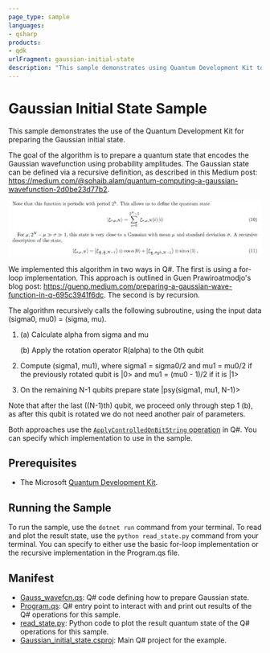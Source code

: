 ```yaml
---
page_type: sample
languages:
- qsharp
products:
- qdk
urlFragment: gaussian-initial-state
description: "This sample demonstrates using Quantum Development Kit to prepare the Gaussian initial state."
---
```


# Gaussian Initial State Sample

This sample demonstrates the use of the Quantum Development Kit for preparing the Gaussian initial state.

The goal of the algorithm is to prepare a quantum state that encodes the Gaussian wavefunction using probability amplitudes. The Gaussian state can be defined via a recursive definition, as described in this Medium post: https://medium.com/@sohaib.alam/quantum-computing-a-gaussian-wavefunction-2d0be23d77b2.

![Image of Gaussian state definition](https://github.com/microsoft/Quantum/blob/main/samples/Gaussian_initial_state/gaussian_definition.JPG)

We implemented this algorithm in two ways in Q#. The first is using a for-loop implementation. This approach is outlined in Guen Prawiroatmodjo's blog post: https://guenp.medium.com/preparing-a-gaussian-wave-function-in-q-695c3941f6dc. The second is by recursion. 

The algorithm recursively calls the following subroutine, using the input data (sigma0, mu0) = (sigma, mu).
1. (a) Calculate alpha from sigma and mu

   (b) Apply the rotation operator R(alpha) to the 0th qubit
2. Compute (sigma1, mu1), where sigma1 = sigma0/2 and mu1 = mu0/2 if the previously rotated qubit is |0> and mu1 = (mu0 - 1)/2 if it is |1>
3. On the remaining N-1 qubits prepare state |psy(sigma1, mu1, N-1)>

Note that after the last ((N-1)th) qubit, we proceed only through step 1 (b), as after this qubit is rotated we do not need another pair of parameters.

Both approaches use the [`ApplyControlledOnBitString` operation](https://docs.microsoft.com/qsharp/api/qsharp/microsoft.quantum.canon.applycontrolledonbitstring) in Q#. You can specify which implementation to use in the sample.

## Prerequisites ##

- The Microsoft [Quantum Development Kit](https://docs.microsoft.com/quantum/install-guide/).

## Running the Sample

To run the sample, use the `dotnet run` command from your terminal.
To read and plot the result state, use the `python read_state.py` command from your terminal.
You can specify to either use the basic for-loop implementation or the recursive implementation in the Program.qs file. 

## Manifest ##

- [Gauss_wavefcn.qs](https://github.com/microsoft/Quantum/blob/main/samples/Gaussian_initial_state/Gauss_wavefcn.qs): Q# code defining how to prepare Gaussian state.
- [Program.qs](https://github.com/microsoft/Quantum/blob/main/samples/gaussian_initial_state/Program.qs): Q# entry point to interact with and print out results of the Q# operations for this sample.
- [read_state.py](https://github.com/microsoft/Quantum/blob/main/samples/gaussian_inital_state/read_state.py): Python code to plot the result quantum state of the Q# operations for this sample.
- [Gaussian_initial_state.csproj](https://github.com/microsoft/Quantum/blob/main/samples/gaussian_initial_state/Gaussian_initial_state.csproj): Main Q# project for the example.
